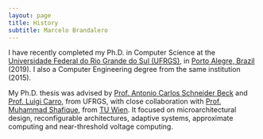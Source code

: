 ```yaml
---
layout: page
title: History
subtitle: Marcelo Brandalero
---
```


I have recently completed my Ph.D. in Computer Science at the [Universidade Federal do Rio Grande do Sul (UFRGS)], in [Porto Alegre, Brazil] (2019). I also a Computer Engineering degree from the same institution (2015).

[Universidade Federal do Rio Grande do Sul (UFRGS)]: http://www.ufrgs.br
[Porto Alegre, Brazil]: https://goo.gl/maps/9Q7L9Laj1bJvcsEy8

My Ph.D. thesis was advised by [Prof. Antonio Carlos Schneider Beck] and [Prof. Luigi Carro], from UFRGS, with close collaboration with [Prof. Muhammad Shafique], from [TU Wien]. It focused on microarchitectural design, reconfigurable architectures, adaptive systems, approximate computing and near-threshold voltage computing.

[Prof. Antonio Carlos Schneider Beck]: http://www.inf.ufrgs.br/~caco
[Prof. Luigi Carro]: http://www.inf.ufrgs.br/~carro
[Prof. Muhammad Shafique]: https://ti.tuwien.ac.at/ecs/people/shafique
[TU Wien]: http://www.tuwien.at
